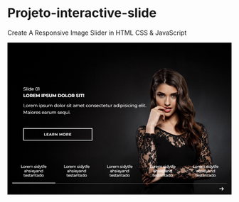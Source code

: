 # Projeto-interactive-slide
Create A Responsive Image Slider in HTML CSS & JavaScript

![preview do site](images/preview.png)
